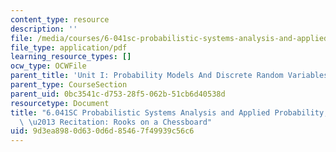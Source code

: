 ```yaml
---
content_type: resource
description: ''
file: /media/courses/6-041sc-probabilistic-systems-analysis-and-applied-probability-fall-2013/9d3ea8980d630d6d85467f49939c56c6_MIT6_041SCF13_Rooks_on_a_Chessboard_300k.pdf
file_type: application/pdf
learning_resource_types: []
ocw_type: OCWFile
parent_title: 'Unit I: Probability Models And Discrete Random Variables '
parent_type: CourseSection
parent_uid: 0bc3541c-d753-28f5-062b-51cb6d40538d
resourcetype: Document
title: "6.041SC Probabilistic Systems Analysis and Applied Probability, Fall 2013Transcript\
  \ \u2013 Recitation: Rooks on a Chessboard"
uid: 9d3ea898-0d63-0d6d-8546-7f49939c56c6
---
```

